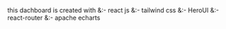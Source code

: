this dachboard is created with
&:- react js
&:- tailwind css 
&:- HeroUI 
&:-react-router
&:- apache echarts

